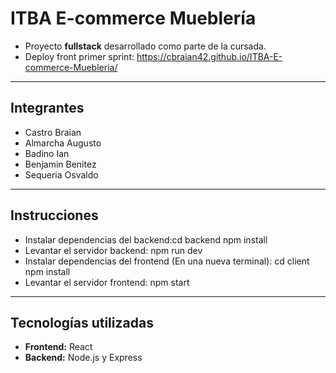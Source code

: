 # ITBA E-commerce Mueblería

  - Proyecto **fullstack** desarrollado como parte de la cursada.
  - Deploy front primer sprint: https://cbraian42.github.io/ITBA-E-commerce-Muebleria/

---

## Integrantes
- Castro Braian
- Almarcha Augusto
- Badino Ian
- Benjamin Benitez
- Sequeria Osvaldo

---

## Instrucciones
  - Instalar dependencias del backend:cd backend npm install
  - Levantar el servidor backend: npm run dev
  - Instalar dependencias del frontend (En una nueva terminal): cd client npm install
  - Levantar el servidor frontend: npm start
  
---

## Tecnologías utilizadas
- **Frontend:** React
- **Backend:** Node.js y Express

